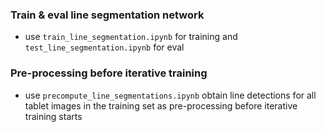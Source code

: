 ### Train & eval line segmentation network

- use `train_line_segmentation.ipynb` for training and `test_line_segmentation.ipynb` for eval

### Pre-processing before iterative training
- use `precompute_line_segmentations.ipynb` obtain line detections for all tablet images in the training set as pre-processing before iterative training starts